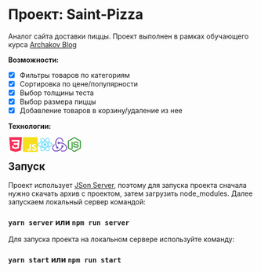 # Проект: Saint-Pizza  
Аналог сайта доставки пиццы.
Проект выполнен в рамках обучающего курса [Archakov Blog](https://www.youtube.com/channel/UCdldbhAwO16vjnDwACTs5gQ)

**Возможности:**
- [x] Фильтры товаров по категориям
- [x] Сортировка по цене/популярности
- [x] Выбор толщины теста
- [x] Выбор размера пиццы
- [x] Добавление товаров в корзину/удаление из нее
  
**Технологии:**  

<img align="left" alt="Css" width="30px" src="./src/assets/img/css3.svg" />
<img align="left" alt="JavaScript" width="30px" src="./src/assets/img/javascript.svg" />
<img align="left" alt="React" width="30px" src="./src/assets/img/reactRM.svg" />
<img align="left" alt="Redux" width="30px" src="./src/assets/img/redux.svg" />
<img align="left" alt="Node" width="30px" src="./src/assets/img/node.svg" />


</br>  
 
## Запуск
Проект использует [JSon Server](https://github.com/typicode/json-server), поэтому для запуска проекта сначала нужно скачать архив с проектом, затем загрузить node_modules.
Далее запускаем локальный сервер командой:
### `yarn server` или `npm run server`
Для запуска проекта на локальном сервере используйте команду:
### `yarn start` или `npm run start`

